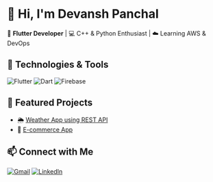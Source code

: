 # 👋 Hi, I'm Devansh Panchal

🎯 **Flutter Developer** | 💻 C++ & Python Enthusiast | ☁️ Learning AWS & DevOps

## 🔧 Technologies & Tools
![Flutter](https://img.shields.io/badge/Flutter-02569B?logo=flutter&logoColor=white)
![Dart](https://img.shields.io/badge/Dart-0175C2?logo=dart&logoColor=white)
![Firebase](https://img.shields.io/badge/Firebase-FFCA28?logo=firebase&logoColor=black)

## 📂 Featured Projects
- 🌦️ [Weather App using REST API](https://github.com/Devansh073/Weather-app-Flutter)
- 🛒 [E-commerce App](https://github.com/Devansh073/Nike_app)

## 📫 Connect with Me
[![Gmail](https://img.shields.io/badge/Gmail-red?logo=gmail&logoColor=white)](mailto:devanshpanchal722003@gmail.com)
[![LinkedIn](https://img.shields.io/badge/LinkedIn-blue?logo=linkedin)](www.linkedin.com/in/devanshpanchal2003)
